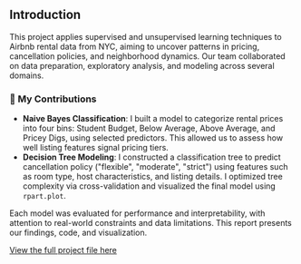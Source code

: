 ## Introduction

This project applies supervised and unsupervised learning techniques to Airbnb rental data from NYC, aiming to uncover patterns in pricing, cancellation policies, and neighborhood dynamics. Our team collaborated on data preparation, exploratory analysis, and modeling across several domains.

### 🧩 My Contributions
- **Naive Bayes Classification**: I built a model to categorize rental prices into four bins: Student Budget, Below Average, Above Average, and Pricey Digs, using selected predictors. This allowed us to assess how well listing features signal pricing tiers.
- **Decision Tree Modeling**: I constructed a classification tree to predict cancellation policy ("flexible", "moderate", "strict") using features such as room type, host characteristics, and listing details. I optimized tree complexity via cross-validation and visualized the final model using `rpart.plot`.

Each model was evaluated for performance and interpretability, with attention to real-world constraints and data limitations. This report presents our findings, code, and visualization.


[View the full project file here](https://github.com/your-username/your-repo-name/blob/main/code/Airbnb_Pricing_Model.Rmd)
